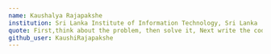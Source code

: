 ```yaml
---
name: Kaushalya Rajapakshe
institution: Sri Lanka Institute of Information Technology, Sri Lanka
quote: First,think about the problem, then solve it, Next write the code.
github_user: KaushiRajapakshe
---
```

